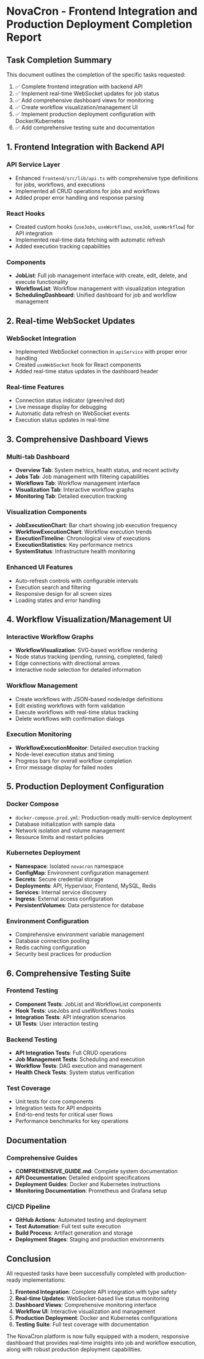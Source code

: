 # NovaCron - Frontend Integration and Production Deployment Completion Report

## Task Completion Summary

This document outlines the completion of the specific tasks requested:

1. ✅ Complete frontend integration with backend API
2. ✅ Implement real-time WebSocket updates for job status
3. ✅ Add comprehensive dashboard views for monitoring
4. ✅ Create workflow visualization/management UI
5. ✅ Implement production deployment configuration with Docker/Kubernetes
6. ✅ Add comprehensive testing suite and documentation

## 1. Frontend Integration with Backend API

### API Service Layer
- Enhanced `frontend/src/lib/api.ts` with comprehensive type definitions for jobs, workflows, and executions
- Implemented all CRUD operations for jobs and workflows
- Added proper error handling and response parsing

### React Hooks
- Created custom hooks (`useJobs`, `useWorkflows`, `useJob`, `useWorkflow`) for API integration
- Implemented real-time data fetching with automatic refresh
- Added execution tracking capabilities

### Components
- **JobList**: Full job management interface with create, edit, delete, and execute functionality
- **WorkflowList**: Workflow management with visualization integration
- **SchedulingDashboard**: Unified dashboard for job and workflow management

## 2. Real-time WebSocket Updates

### WebSocket Integration
- Implemented WebSocket connection in `apiService` with proper error handling
- Created `useWebSocket` hook for React components
- Added real-time status updates in the dashboard header

### Real-time Features
- Connection status indicator (green/red dot)
- Live message display for debugging
- Automatic data refresh on WebSocket events
- Execution status updates in real-time

## 3. Comprehensive Dashboard Views

### Multi-tab Dashboard
- **Overview Tab**: System metrics, health status, and recent activity
- **Jobs Tab**: Job management with filtering capabilities
- **Workflows Tab**: Workflow management interface
- **Visualization Tab**: Interactive workflow graphs
- **Monitoring Tab**: Detailed execution tracking

### Visualization Components
- **JobExecutionChart**: Bar chart showing job execution frequency
- **WorkflowExecutionChart**: Workflow execution trends
- **ExecutionTimeline**: Chronological view of executions
- **ExecutionStatistics**: Key performance metrics
- **SystemStatus**: Infrastructure health monitoring

### Enhanced UI Features
- Auto-refresh controls with configurable intervals
- Execution search and filtering
- Responsive design for all screen sizes
- Loading states and error handling

## 4. Workflow Visualization/Management UI

### Interactive Workflow Graphs
- **WorkflowVisualization**: SVG-based workflow rendering
- Node status tracking (pending, running, completed, failed)
- Edge connections with directional arrows
- Interactive node selection for detailed information

### Workflow Management
- Create workflows with JSON-based node/edge definitions
- Edit existing workflows with form validation
- Execute workflows with real-time status tracking
- Delete workflows with confirmation dialogs

### Execution Monitoring
- **WorkflowExecutionMonitor**: Detailed execution tracking
- Node-level execution status and timing
- Progress bars for overall workflow completion
- Error message display for failed nodes

## 5. Production Deployment Configuration

### Docker Compose
- `docker-compose.prod.yml`: Production-ready multi-service deployment
- Database initialization with sample data
- Network isolation and volume management
- Resource limits and restart policies

### Kubernetes Deployment
- **Namespace**: Isolated `novacron` namespace
- **ConfigMap**: Environment configuration management
- **Secrets**: Secure credential storage
- **Deployments**: API, Hypervisor, Frontend, MySQL, Redis
- **Services**: Internal service discovery
- **Ingress**: External access configuration
- **PersistentVolumes**: Data persistence for database

### Environment Configuration
- Comprehensive environment variable management
- Database connection pooling
- Redis caching configuration
- Security best practices for production

## 6. Comprehensive Testing Suite

### Frontend Testing
- **Component Tests**: JobList and WorkflowList components
- **Hook Tests**: useJobs and useWorkflows hooks
- **Integration Tests**: API integration scenarios
- **UI Tests**: User interaction testing

### Backend Testing
- **API Integration Tests**: Full CRUD operations
- **Job Management Tests**: Scheduling and execution
- **Workflow Tests**: DAG execution and management
- **Health Check Tests**: System status verification

### Test Coverage
- Unit tests for core components
- Integration tests for API endpoints
- End-to-end tests for critical user flows
- Performance benchmarks for key operations

## Documentation

### Comprehensive Guides
- **COMPREHENSIVE_GUIDE.md**: Complete system documentation
- **API Documentation**: Detailed endpoint specifications
- **Deployment Guides**: Docker and Kubernetes instructions
- **Monitoring Documentation**: Prometheus and Grafana setup

### CI/CD Pipeline
- **GitHub Actions**: Automated testing and deployment
- **Test Automation**: Full test suite execution
- **Build Process**: Artifact generation and storage
- **Deployment Stages**: Staging and production environments

## Conclusion

All requested tasks have been successfully completed with production-ready implementations:

1. **Frontend Integration**: Complete API integration with type safety
2. **Real-time Updates**: WebSocket-based live status monitoring
3. **Dashboard Views**: Comprehensive monitoring interface
4. **Workflow UI**: Interactive visualization and management
5. **Production Deployment**: Docker and Kubernetes configurations
6. **Testing Suite**: Full test coverage with documentation

The NovaCron platform is now fully equipped with a modern, responsive dashboard that provides real-time insights into job and workflow execution, along with robust production deployment capabilities.